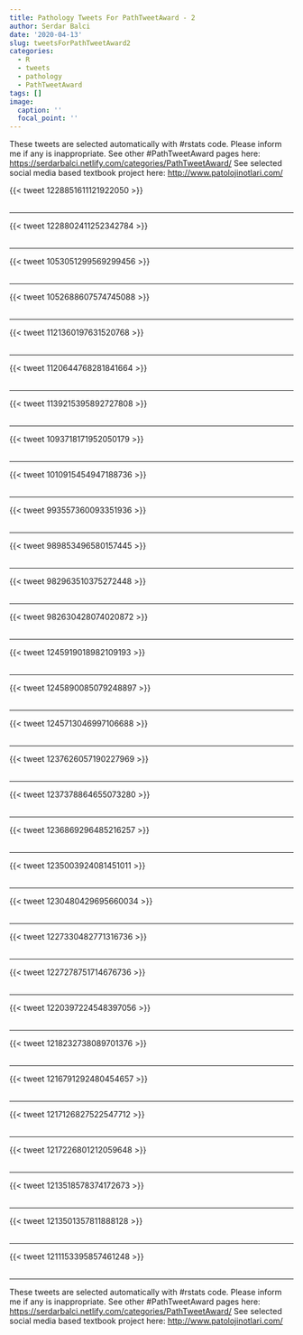 ```yaml
---
title: Pathology Tweets For PathTweetAward - 2
author: Serdar Balci
date: '2020-04-13'
slug: tweetsForPathTweetAward2
categories:
  - R
  - tweets
  - pathology
  - PathTweetAward
tags: []
image:
  caption: ''
  focal_point: ''
---
```



These tweets are selected automatically with #rstats code. Please inform me if any is inappropriate.
See other #PathTweetAward pages here: https://serdarbalci.netlify.com/categories/PathTweetAward/ 
See selected social media based textbook project here: http://www.patolojinotlari.com/

{{< tweet 1228851611121922050 >}}
<br>
<br>
<hr>
{{< tweet 1228802411252342784 >}}
<br>
<br>
<hr>
{{< tweet 1053051299569299456 >}}
<br>
<br>
<hr>
{{< tweet 1052688607574745088 >}}
<br>
<br>
<hr>
{{< tweet 1121360197631520768 >}}
<br>
<br>
<hr>
{{< tweet 1120644768281841664 >}}
<br>
<br>
<hr>
{{< tweet 1139215395892727808 >}}
<br>
<br>
<hr>
{{< tweet 1093718171952050179 >}}
<br>
<br>
<hr>
{{< tweet 1010915454947188736 >}}
<br>
<br>
<hr>
{{< tweet 993557360093351936 >}}
<br>
<br>
<hr>
{{< tweet 989853496580157445 >}}
<br>
<br>
<hr>
{{< tweet 982963510375272448 >}}
<br>
<br>
<hr>
{{< tweet 982630428074020872 >}}
<br>
<br>
<hr>
{{< tweet 1245919018982109193 >}}
<br>
<br>
<hr>
{{< tweet 1245890085079248897 >}}
<br>
<br>
<hr>
{{< tweet 1245713046997106688 >}}
<br>
<br>
<hr>
{{< tweet 1237626057190227969 >}}
<br>
<br>
<hr>
{{< tweet 1237378864655073280 >}}
<br>
<br>
<hr>
{{< tweet 1236869296485216257 >}}
<br>
<br>
<hr>
{{< tweet 1235003924081451011 >}}
<br>
<br>
<hr>
{{< tweet 1230480429695660034 >}}
<br>
<br>
<hr>
{{< tweet 1227330482771316736 >}}
<br>
<br>
<hr>
{{< tweet 1227278751714676736 >}}
<br>
<br>
<hr>
{{< tweet 1220397224548397056 >}}
<br>
<br>
<hr>
{{< tweet 1218232738089701376 >}}
<br>
<br>
<hr>
{{< tweet 1216791292480454657 >}}
<br>
<br>
<hr>
{{< tweet 1217126827522547712 >}}
<br>
<br>
<hr>
{{< tweet 1217226801212059648 >}}
<br>
<br>
<hr>
{{< tweet 1213518578374172673 >}}
<br>
<br>
<hr>
{{< tweet 1213501357811888128 >}}
<br>
<br>
<hr>
{{< tweet 1211153395857461248 >}}
<br>
<br>
<hr>


These tweets are selected automatically with #rstats code. Please inform me if any is inappropriate.
See other #PathTweetAward pages here: https://serdarbalci.netlify.com/categories/PathTweetAward/ 
See selected social media based textbook project here: http://www.patolojinotlari.com/
